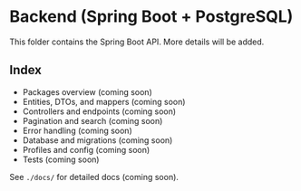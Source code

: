 # Backend (Spring Boot + PostgreSQL)

This folder contains the Spring Boot API. More details will be added.

## Index
- Packages overview (coming soon)
- Entities, DTOs, and mappers (coming soon)
- Controllers and endpoints (coming soon)
- Pagination and search (coming soon)
- Error handling (coming soon)
- Database and migrations (coming soon)
- Profiles and config (coming soon)
- Tests (coming soon)

See `./docs/` for detailed docs (coming soon).
